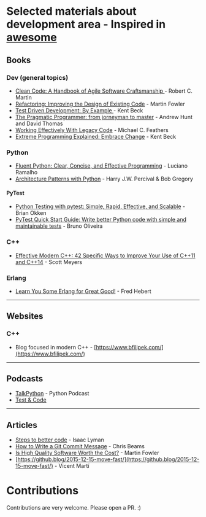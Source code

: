 # Selected materials about development area - Inspired in [awesome](https://github.com/sindresorhus/awesome)

## Books

### Dev (general topics)

* [Clean Code: A Handbook of Agile Software Craftsmanship ](https://www.goodreads.com/book/show/3735293-clean-code) - Robert C. Martin
* [Refactoring: Improving the Design of Existing Code](https://www.goodreads.com/book/show/44936.Refactoring) - Martin Fowler
* [Test Driven Development: By Example ](https://www.goodreads.com/book/show/387190.Test_Driven_Development) - Kent Beck
* [The Pragmatic Programmer: from jorneyman to master](https://www.goodreads.com/book/show/4099.The_Pragmatic_Programmer) - Andrew Hunt and David Thomas
* [Working Effectively With Legacy Code](https://www.goodreads.com/book/show/44919.Working_Effectively_with_Legacy_Code) - Michael C. Feathers
* [Extreme Programming Explained: Embrace Change](https://www.goodreads.com/book/show/67833.Extreme_Programming_Explained?from_search=true) - Kent Beck

### Python

* [Fluent Python: Clear, Concise, and Effective Programming](https://www.goodreads.com/book/show/22800567-fluent-python) - Luciano Ramalho
* [Architecture Patterns with Python](https://www.goodreads.com/book/show/52592131-architecture-patterns-with-python) - Harry J.W. Percival & Bob Gregory

#### PyTest
 * [Python Testing with pytest: Simple, Rapid, Effective, and Scalable](https://www.amazon.co.uk/Python-Testing-pytest-Brian-Okken/dp/1680502409/) - Brian Okken
 * [PyTest Quick Start Guide: Write better Python code with simple and maintainable tests](https://www.amazon.co.uk/pytest-Quick-Start-Guide-maintainable/dp/1789347564) - Bruno Oliveira

### C++

 * [Effective Modern C++: 42 Specific Ways to Improve Your Use of C++11 and C++14](https://www.goodreads.com/book/show/22800553-effective-modern-c?from_search=true) - Scott Meyers
 

### Erlang
 * [Learn You Some Erlang for Great Good!](https://learnyousomeerlang.com/) - Fred Hebert

--------------------------------------------------------------------------


## Websites

### C++
 * Blog focused in modern C++ - [https://www.bfilipek.com/](https://www.bfilipek.com/)
 
 
 --------------------------------------------------------------------------
 
 ## Podcasts
 
  * [TalkPython](https://talkpython.fm) - Python Podcast
  * [Test & Code](https://testandcode.com/)
  
 
 --------------------------------------------------------------------------
 
 ## Articles
 
  * [Steps to better code](https://medium.com/@isaaclyman/steps-to-better-code-e6c3cce0c7f9) - Isaac Lyman
  * [How to Write a Git Commit Message](https://chris.beams.io/posts/git-commit/) - Chris Beams
  * [Is High Quality Software Worth the Cost?](https://martinfowler.com/articles/is-quality-worth-cost.html) - Martin Fowler
  * [https://github.blog/2015-12-15-move-fast/](https://github.blog/2015-12-15-move-fast/) - Vicent Martí 
 
 # Contributions
 
 Contributions are very welcome. Please open a PR. :)
 

